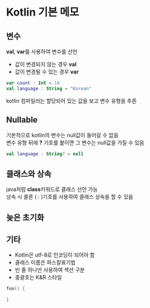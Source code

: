 # Kotlin 기본 메모

## 변수

**val**, **var**를 사용하여 변수를 선언  

- 값이 변경되지 않는 경우 **val**
- 값이 변경될 수 있는 경우 **var**

~~~Kotlin
var count : Int = 10
val language : String = "Korean"
~~~

kotlin 컴파일러는 할당되어 있는 값을 보고 변수 유형을 추론  

## Nullable

기본적으로 kotlin의 변수는 null값이 들어갈 수 없음  
변수 유형 뒤에 **?** 기호를 붙이면 그 변수는 null값을 가질 수 있음

~~~Kotlin
val language : String? = null
~~~

## 클래스와 상속

java처럼 **class**키워드로 클래스 선언 가능  
상속 시 콜론 ( : )기호를 사용하여 클래스 상속을 할 수 있음

## 늦은 초기화


## 기타

- Kotlin은 utf-8로 인코딩이 되어야 함
- 클래스 이름은 파스칼표기법
- 빈 줄 하나만 사용하여 섹션 구분
- 중괄호는 K&R 스타일

~~~Kotlin
foo() {
    
}
~~~
